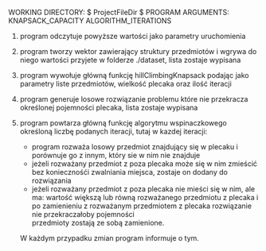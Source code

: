 WORKING DIRECTORY: $ ProjectFileDir $
PROGRAM ARGUMENTS: KNAPSACK_CAPACITY ALGORITHM_ITERATIONS
                  
		   
		   
1. program odczytuje powyższe wartości jako parametry uruchomienia 
2. program tworzy wektor zawierający struktury przedmiotów i wgrywa do niego wartości przyjete w folderze ./dataset, lista zostaje wypisana
3. program wywołuje główną funkcję hillClimbingKnapsack podając jako parametry liste przedmiotów, wielkość plecaka oraz ilość iteracji
4. program generuje losowe rozwiązanie problemu które nie przekracza określonej pojemności plecaka, lista zostaje wypisana
5. program powtarza główną funkcję algorytmu wspinaczkowego określoną liczbę podanych iteracji, tutaj w kazdej iteracji:
	- program rozważa losowy przedmiot znajdujący się w plecaku i porównuje go z innym, który sie w nim nie znajduje
	- jeżeli rozważany przedmiot z poza plecaka może się w nim zmieścić bez koniecznośći zwalniania miejsca, zostaje on dodany do rozwiązania 
	- jeżeli rozważany przedmiot z poza plecaka nie mieści się w nim, ale ma:
		wartość większą lub równą rozważanego przedmiotu z plecaka i 
		po zamienieniu z rozważanym przedmiotem z plecaka rozwiązanie nie przekraczałoby pojemności  
	przedmioty zostają ze sobą zamienione.

	W każdym przypadku zmian program informuje o tym.